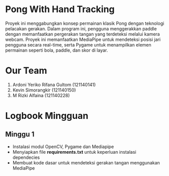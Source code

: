 # Pong With Hand Tracking
Proyek ini menggabungkan konsep permainan klasik Pong dengan teknologi pelacakan gerakan. Dalam program ini, pengguna menggerakkan paddle dengan memanfaatkan pergerakan tangan yang terdeteksi melalui kamera webcam. Proyek ini memanfaatkan MediaPipe untuk mendeteksi posisi jari pengguna secara real-time, serta Pygame untuk menampilkan elemen permainan seperti bola, paddle, dan skor di layar.

# Our Team
1. Ardoni Yeriko Rifana Gultom (121140141)
2. Kevin Simorangkir (121140150)
3. M Rizki Alfaina (121140228)

# Logbook Mingguan
## Minggu 1 
- Instalasi modul OpenCV, Pygame dan Mediapipe
- Menyiapkan file **requirements.txt** untuk keperluan instalasi dependecies
- Membuat kode dasar untuk mendeteksi gerakan tangan menggunakan MediaPipe